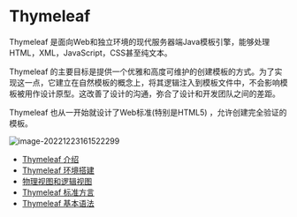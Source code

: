 # Thymeleaf

Thymeleaf 是面向Web和独立环境的现代服务器端Java模板引擎，能够处理HTML，XML，JavaScript，CSS甚至纯文本。

Thymeleaf 的主要目标是提供一个优雅和高度可维护的创建模板的方式。为了实现这一点，它建立在自然模板的概念上，将其逻辑注入到模板文件中，不会影响模板被用作设计原型。这改善了设计的沟通，弥合了设计和开发团队之间的差距。

Thymeleaf 也从一开始就设计了Web标准(特别是HTML5) ，允许创建完全验证的模板。

![image-20221223161522299](https://fastly.jsdelivr.net/gh/LetengZzz/img/java/others/202412100018141.png)

- [Thymeleaf 介绍](Overview.md)
- [Thymeleaf 环境搭建](Environment.md)
- [物理视图和逻辑视图](View.md)
- [Thymeleaf 标准方言](StandardDialect.md)
- [Thymeleaf 基本语法](Grammar.md)
